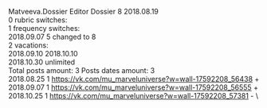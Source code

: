 Matveeva.Dossier	Editor Dossier 8 2018.08.19\
0 rubric switches:\
1 frequency switches:\
2018.09.07 5 changed to 8 \
2 vacations:\
2018.09.10 2018.10.10 \
2018.10.30 unlimited \
Total posts amount: 3	Posts dates amount: 3\
2018.08.25 1 https://vk.com/mu_marveluniverse?w=wall-17592208_56438 + \
2018.09.07 1 https://vk.com/mu_marveluniverse?w=wall-17592208_56555 + \
2018.10.25 1 https://vk.com/mu_marveluniverse?w=wall-17592208_57381 - \
